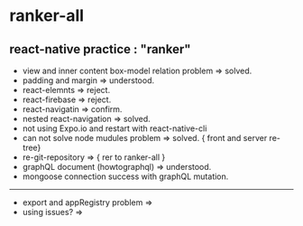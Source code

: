 # ranker-all
## react-native practice : "ranker"

- view and inner content box-model relation problem => solved.
- padding and margin => understood.
- react-elemnts => reject.
- react-firebase => reject.
- react-navigatin => confirm.
- nested react-navigation => solved.
- not using Expo.io and restart with react-native-cli
- can not solve node mudules problem => solved. { front and server re-tree} 
- re-git-repository => { rer to ranker-all }
- graphQL document (howtographql) => understood.
- mongoose connection success with graphQL mutation. 
- - -
- export and appRegistry problem => 
- using issues? =>